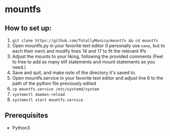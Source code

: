 # mountfs

## How to set up:
1. `git clone https://github.com/TotallyMonica/mountfs && cd mountfs`
2. Open mountfs.py in your favorite text editor (I personally use `nano`, but to each their own) and modify lines 14 and 17 to fit the relevant IPs
3. Adjust the mounts to your liking, following the provided comments (Feel to free to add as many elif statements and mount statements as you need.)
4. Save and quit, and make note of the directory it's saved to.
5. Open mountfs.service in your favorite text editor and adjust line 6 to the path of the python file previously edited
6. `cp mountfs.service /etc/systemd/system`
7. `systemctl daemon-reload`
8. `systemctl start mountfs.service`

## Prerequisites
 - Python3

